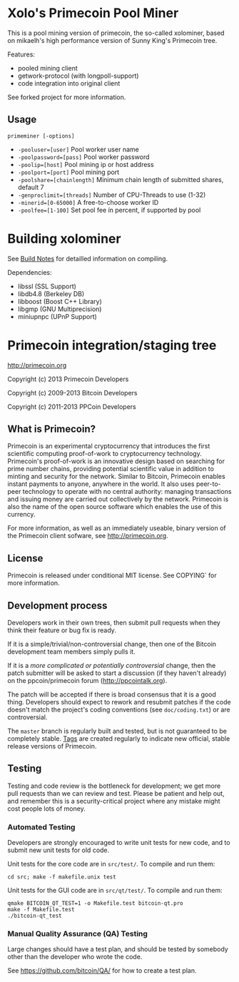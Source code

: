 Xolo's Primecoin Pool Miner
===========================

This is a pool mining version of primecoin, the so-called xolominer,
based on mikaelh's high performance version of Sunny King's Primecoin tree.

Features:
- pooled mining client
- getwork-protocol (with longpoll-support)
- code integration into original client

See forked project for more information.

Usage
-----

`primeminer [-options]`

 * `-pooluser=[user]` Pool worker user name
 * `-poolpassword=[pass]` Pool worker password
 * `-poolip=[host]` Pool mining ip or host address
 * `-poolport=[port]` Pool mining port
 * `-poolshare=[chainlength]` Minimum chain length of submitted shares, default 7
 * `-genproclimit=[threads]` Number of CPU-Threads to use (1-32)
 * `-minerid=[0-65000]` A free-to-choose worker ID
 * `-poolfee=[1-100]` Set pool fee ín percent, if supported by pool

Building xolominer
==================

See [Build Notes](doc/README.md) for detailled information on compiling.

Dependencies:
 - libssl (SSL Support)
 - libdb4.8 (Berkeley DB)
 - libboost (Boost C++ Library)
 - libgmp (GNU Multiprecision)
 - miniupnpc (UPnP Support)

Primecoin integration/staging tree
==================================

http://primecoin.org

Copyright (c) 2013 Primecoin Developers

Copyright (c) 2009-2013 Bitcoin Developers

Copyright (c) 2011-2013 PPCoin Developers

What is Primecoin?
------------------

Primecoin is an experimental cryptocurrency that introduces the first
scientific computing proof-of-work to cryptocurrency technology. Primecoin's
proof-of-work is an innovative design based on searching for prime number
chains, providing potential scientific value in addition to minting and
security for the network. Similar to Bitcoin, Primecoin enables instant payments
to anyone, anywhere in the world. It also uses peer-to-peer technology to
operate with no central authority: managing transactions and issuing money are
carried out collectively by the network. Primecoin is also the name of the open
source software which enables the use of this currency.

For more information, as well as an immediately useable, binary version of
the Primecoin client sofware, see http://primecoin.org.

License
-------

Primecoin is released under conditional MIT license. See  COPYING` for more
information.

Development process
-------------------

Developers work in their own trees, then submit pull requests when they think
their feature or bug fix is ready.

If it is a simple/trivial/non-controversial change, then one of the Bitcoin
development team members simply pulls it.

If it is a *more complicated or potentially controversial* change, then the patch
submitter will be asked to start a discussion (if they haven't already) on the
ppcoin/primecoin forum (http://ppcointalk.org).

The patch will be accepted if there is broad consensus that it is a good thing.
Developers should expect to rework and resubmit patches if the code doesn't
match the project's coding conventions (see `doc/coding.txt`) or are
controversial.

The `master` branch is regularly built and tested, but is not guaranteed to be
completely stable. [Tags](https://github.com/primecoin/primecoin/tags) are
created regularly to indicate new official, stable release versions of
Primecoin.

Testing
-------

Testing and code review is the bottleneck for development; we get more pull
requests than we can review and test. Please be patient and help out, and
remember this is a security-critical project where any mistake might cost people
lots of money.

### Automated Testing

Developers are strongly encouraged to write unit tests for new code, and to
submit new unit tests for old code.

Unit tests for the core code are in `src/test/`. To compile and run them:

    cd src; make -f makefile.unix test

Unit tests for the GUI code are in `src/qt/test/`. To compile and run them:

    qmake BITCOIN_QT_TEST=1 -o Makefile.test bitcoin-qt.pro
    make -f Makefile.test
    ./bitcoin-qt_test

### Manual Quality Assurance (QA) Testing

Large changes should have a test plan, and should be tested by somebody other
than the developer who wrote the code.

See https://github.com/bitcoin/QA/ for how to create a test plan.
